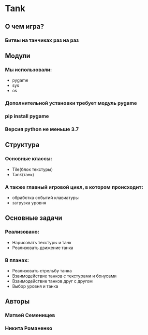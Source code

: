 # Tank

## О чем игра?

### Битвы на танчиках раз на раз

## Модули

### Мы использовали:
+ pygame
+ sys
+ os

### Дополнительной установки требует модуль pygame
### pip install pygame
### Версия python не меньше 3.7

## Структура

### Основные классы:

+ Tile(блок текстуры)
+ Tank(танк)

### А также главный игровой цикл, в котором происходит:

+ обработка событий клавиатуры
+ загрузка уровня

## Основные задачи

### Реализовано:
+ Нарисовать текстуры и танк
+ Реализовать движение танка
 
### В планах:
+ Реализовать стрельбу танка
+ Взаимодействие танков с текстурами и бонусами
+ Взаимодействие танков друг с другом
+ Выбор уровня и танка

## Авторы
### Матвей Семенищев
### Никита Романенко